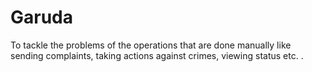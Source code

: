 # Garuda
To tackle the problems of the operations that are done manually like sending complaints, taking actions against crimes, viewing status etc. .
